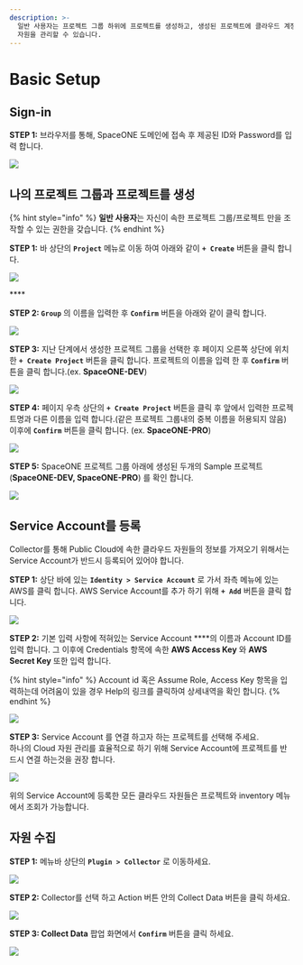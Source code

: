 ```yaml
---
description: >-
  일반 사용자는 프로젝트 그룹 하위에 프로젝트를 생성하고, 생성된 프로젝트에 클라우드 계정(Service Account)를 등록하는 것으로
  자원을 관리할 수 있습니다.
---
```


# Basic Setup

## Sign-in

**STEP 1:** 브라우저를 통해, SpaceONE 도메인에 접속 후 제공된 ID와 Password를 입력 합니다. 

![](.gitbook/assets/signin_as_user2.png)



## **나의 프로젝트 그룹과 프로젝트를 생성**

{% hint style="info" %}
**일반 사용자**는 자신이 속한 프로젝트 그룹/프로젝트 만을 조작할 수 있는 권한을 갖습니다. 
{% endhint %}

**STEP 1:** 바 상단의  **`Project`** 메뉴로 이동 하여 아래와 같이  **`+ Create`** 버튼을 클릭 합니다. 

![](.gitbook/assets/screen-shot-2021-02-05-at-14.43.06.png)

\*\*\*\*

**STEP 2:   `Group`** 의 이름을 입력한 후 **`Confirm`** 버튼을 아래와 같이 클릭 합니다. 

![](.gitbook/assets/create_project_group_spaceone.png)

**STEP 3:** 지난 단계에서 생성한 프로젝트 그룹을 선택한 후 페이지 오른쪽 상단에 위치한 **`+ Create Project`** 버튼을 클릭 합니다. 프로젝트의 이름을 입력 한 후 **`Confirm`** 버튼을 클릭 합니다.\(ex. **SpaceONE-DEV**\)

![](.gitbook/assets/create_project_spaceone_dev.png)

**STEP 4:** 페이지 우측 상단의 **`+ Create Project`** 버튼을 클릭 후 앞에서 입력한 프로젝트명과 다른 이름을 입력 합니다.\(같은 프로젝트 그룹내의 중복 이름을 허용되지 않음\) 이후에 **`Confirm`** 버튼을 클릭 합니다. \(ex. **SpaceONE-PRO**\)

![](.gitbook/assets/create_project_spaceone_prd.png)

**STEP 5:**  SpaceONE 프로젝트 그룹 아래에 생성된 두개의 Sample 프로젝트 \(**SpaceONE-DEV, SpaceONE-PRO**\) 를   확인 합니다. 

![](.gitbook/assets/list_spaceone_projects.png)

## Service Account를 등록 

Collector를 통해 Public Cloud에 속한 클라우드 자원들의 정보를 가져오기 위해서는 Service Account가 반드시 등록되어 있어야 합니다. 

  
**STEP 1:**  상단 바에 있는 **`Identity > Service Account`** 로 가서 좌측 메뉴에 있는 AWS를 클릭 합니다. AWS Service Account를 추가 하기 위해 **`+ Add`** 버튼을 클릭 합니다.

![](.gitbook/assets/select_service_account_as_aws.png)

**STEP 2:** 기본 입력 사항에 적혀있는 Service Account ****의 이름과 Account ID를 입력 합니다. 그 이후에 Credentials 항목에 속한 **AWS Access Key** 와 **AWS Secret Key** 또한 입력 합니다. 

{% hint style="info" %}
Account id 혹은 Assume Role, Access Key 항목을 입력하는데 어려움이 있을 경우 Help의 링크를 클릭하여 상세내역을 확인 합니다. 
{% endhint %}

![](.gitbook/assets/screen-shot-2021-02-05-at-15.54.03.png)

**STEP 3:** Service Account 를 연결 하고자 하는 프로젝트를 선택해 주세요.  
하나의 Cloud 자원 관리를 효율적으로 하기 위해 Service Account에 프로젝트를 반드시 연결 하는것을 권장 합니다. 

![](.gitbook/assets/attach_account_to_project.png)

위의 Service Account에 등록한 모든 클라우드 자원들은 프로젝트와 inventory 메뉴에서 조회가 가능합니다. 

## 자원 수집

**STEP 1:** 메뉴바 상단의 **`Plugin > Collector`**  로 이동하세요.

![](.gitbook/assets/screen-shot-2021-02-05-at-16.04.34.png)

**STEP 2:**  Collector를 선택 하고 Action 버튼 안의 Collect Data 버튼을 클릭 하세요.

![](.gitbook/assets/collect_data.png)

**STEP 3:  Collect Data** 팝업 화면에서 **`Confirm`** 버튼을 클릭 하세요.

![](.gitbook/assets/screen-shot-2021-02-05-at-16.19.58.png)

